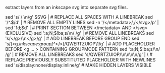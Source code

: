 
extract layers from an inkscape svg into separate svg files.

sed 's/ / \n/g' $SVG |                                   # REPLACE ALL SPACES WITH A LINEBREAK
sed '/^.$/d' |                                           # REMOVE ALL EMPTY LINES
sed -n '/<\/metadata>/,/<\/svg>/p' | sed '1d;$d' |       # PRINT SECTION BETWEEN </metadata> AND </svg> (EXCLUSIVE)
sed ':a;N;$!ba;s/\n/ /g' |                               # REMOVE ALL LINEBREAKS
sed 's/<\/g>/\n<\/g>/g' |                                # ADD LINEBREAK BEFORE GROUP END </g>
sed 's/\(<g.*inkscape:group[^>]*>\)/QWERTZUIOP\1/g' |    # ADD PLACEHOLDER BEFORE <g ... > CONTAINING GROUPMODE PATTERN
sed ':a;N;$!ba;s/\n/ /g' |                               # REMOVE ALL LINEBREAKS
sed 's/QWERTZUIOP/\n\n\n\n/g' | \                        # REPLACE PREVIOUSLY SUBSTITUTED PLACEHOLDER WITH NEWLINES
sed 's/display:none/display:inline/g'                    # MAKE HIDDEN LAYERS VISIBLE